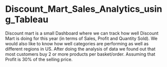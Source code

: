# Discount_Mart_Sales_Analytics_using_Tableau
Discount mart is a small Dashboard where we can track how well Discount Mart is doing for this year (in terms of Sales, Profit and Quantity Sold).
We would also like to know how well categories are performing as well as different regions in US.
After doing the analysis of data we found out that most customers buy 2 or more products per basket/order.
Assuming that Profit is 30% of the selling price.
